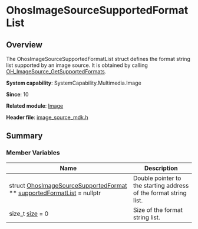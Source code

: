 # OhosImageSourceSupportedFormatList


## Overview

The OhosImageSourceSupportedFormatList struct defines the format string list supported by an image source. It is obtained by calling [OH_ImageSource_GetSupportedFormats](image.md#oh_imagesource_getsupportedformats).

**System capability**: SystemCapability.Multimedia.Image

**Since**: 10

**Related module**: [Image](image.md)

**Header file**: [image_source_mdk.h](image__source__mdk_8h.md)

## Summary


### Member Variables

| Name| Description| 
| -------- | -------- |
| struct [OhosImageSourceSupportedFormat](_ohos_image_source_supported_format.md) \*\* [supportedFormatList](image.md#supportedformatlist) = nullptr | Double pointer to the starting address of the format string list.|
| size_t [size](image.md#size-67) = 0 | Size of the format string list.|
